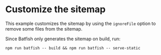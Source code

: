 # Customize the sitemap

This example customizes the sitemap by using the `ignoreFile` option to remove some files from the sitemap.

Since Batfish only generates the sitemap on build, run:

```
npm run batfish -- build && npm run batfish -- serve-static
```